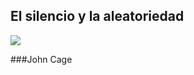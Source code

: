 ## El silencio y la aleatoriedad


<img src="http://cdn.visualnews.com/wp-content/uploads/2013/09/John-Cage-5.jpg">

###John Cage
